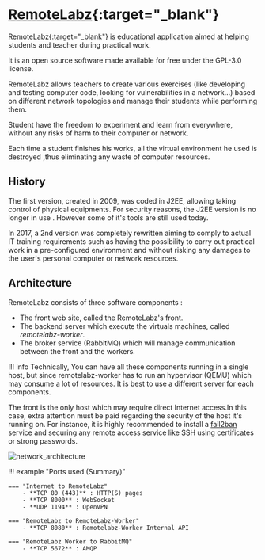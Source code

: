 [RemoteLabz](https://remotelabz.com){:target="_blank"}
==========

[RemoteLabz](https://remotelabz.com){:target="_blank"} is educational application aimed at helping students and teacher during practical work.

It is an open source software made available for free under the GPL-3.0 license.

RemoteLabz allows teachers to create various exercises (like developing and testing computer code, looking for vulnerabilities in a network...) based on different network topologies and manage their students while performing them.

 Student have the freedom to experiment and learn from everywhere, without any risks of harm to their computer or network.
 
 Each time a student finishes his works, all the virtual environment he used is destroyed ,thus eliminating any waste of computer resources.

## History    

The first version, created in 2009, was coded in J2EE, allowing taking control of physical equipments. For security reasons, the J2EE version is no longer in use . However some of it's tools are still used today.

In 2017, a 2nd version was completely rewritten aiming to comply to actual IT training requirements such as having the possibility to carry out practical work in a pre-configured environment and without risking any damages to the user's personal computer or network resources.

## Architecture

RemoteLabz consists of three software components :
 
- The front web site, called the RemoteLabz's front.
- The backend server which execute the virtuals machines, called *remotelabz-worker*.
- The broker service (RabbitMQ) which will manage communication between the front and the workers.

!!! info
    Technically, You can have all these components running in a single host, but since remotelabz-worker has to run an hypervisor (QEMU) which may consume a lot of resources. It is best to use a different server for each components.
   

The front is the only host which may require direct Internet access.In this case, extra attention must be paid regarding the security of the host it's running on.
For instance, it is highly recommended to install a [fail2ban](https://github.com/fail2ban/fail2ban) service and securing any remote access service like SSH using certificates or strong passwords.


![network_architecture](/images/RemoteLabz-Ports.png)


!!! example "Ports used (Summary)"

    === "Internet to RemoteLabz"
        - **TCP 80 (443)** : HTTP(S) pages
        - **TCP 8000** : WebSocket
        - **UDP 1194** : OpenVPN

    === "RemoteLabz to RemoteLabz-Worker"
        - **TCP 8080** : Remotelabz-Worker Internal API

    === "RemoteLabz Worker to RabbitMQ"
        - **TCP 5672** : AMQP


